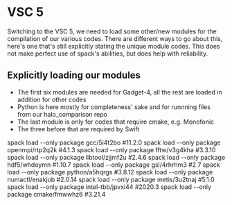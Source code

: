 # VSC 5

Switching to the VSC 5, we need to load some other/new modules for the compilation of our various codes. There are different ways to go about this, here's one that's still explicitly stating the unique module codes. This does not make perfect use of spack's abilities, but does help with reliability.


## Explicitly loading our modules
- The first six modules are needed for Gadget-4, all the rest are loaded in addition for other codes
- Python is here mostly for completeness' sake and for runnning files from our halo_comparison repo
- The last module is only for codes that require cmake, e.g. Monofonic 
- The three before that are required by Swift

spack load --only package gcc/5i4t2bo #11.2.0
spack load --only package openmpi/rtp2q2k #4.1.3
spack load --only package fftw/v3g4kha #3.3.10
spack load --only package libtool/zjjmf2u #2.4.6
spack load --only package hdf5/whdoymn #1.10.7
spack load --only package gsl/4rhrhm3 #2.7
spack load --only package python/a5hqrgs #3.8.12
spack load --only package numactl/enakjub #2.0.14
spack load --only package metis/3u2tnaj #5.1.0
spack load --only package intel-tbb/jpvxi44 #2020.3
spack load --only package cmake/fmwwhz6 #3.21.4
